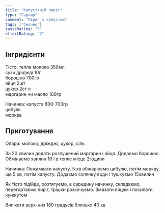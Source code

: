 ```yaml
---
title: "Капустяній пиріг"
type: "Гарнир"
comment: "Піриг з капустою"
tags: ["Смачно"]
tasteRating: "5"
effortRating: "2"
---
```


## Інгридієнти

Тісто:
тепле молоко 350мл  
сузи дріджді 10г  
борошно 700гр  
яйця 2шт  
цукор 2ст л  
маргарин чи масло 100гр  

Начинка: 
капуста 600-700гр  
цибуля  
морква  

## Приготування

Опара: молоко, дріжджі, цукор, сіль

За 20 хвилин додати розпущений маргарин і яйця. Додаємо борошно. Обмінаємо хвилин 10 і в тепле місце 2години

Начинка:
Пожамкати капусту. 5 хв обжарюємо цибулю, потім моркву, ще 5 хв, потім капусту. Додаємо склянку води і тушкуємо 15хвилин

Як тісто підійде, розтягуємо, в середину начинку, складаємо, перегортаємо пиріг, трішки розкочуємо.
Змазати яйцем і посипати кунжутом

Випікати верх-низ 180 градусів близько 40 хв
